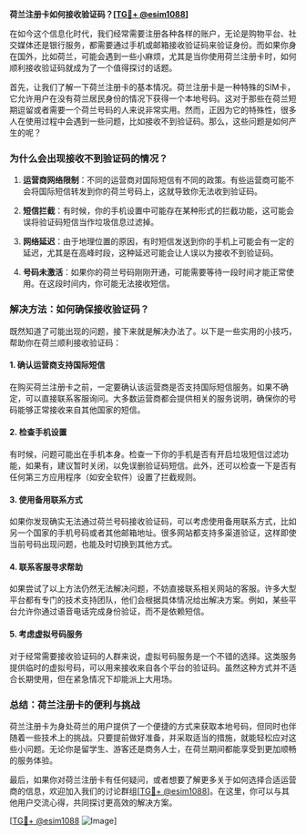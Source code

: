 **荷兰注册卡如何接收验证码？[[TG💪+ @esim1088](https://t.me/s/esim1088)]**

在如今这个信息化时代，我们经常需要注册各种各样的账户，无论是购物平台、社交媒体还是银行服务，都需要通过手机或邮箱接收验证码来验证身份。而如果你身在国外，比如荷兰，可能会遇到一些小麻烦，尤其是当你使用荷兰注册卡时，如何顺利接收验证码就成为了一个值得探讨的话题。

首先，让我们了解一下荷兰注册卡的基本情况。荷兰注册卡是一种特殊的SIM卡，它允许用户在没有荷兰居民身份的情况下获得一个本地号码。这对于那些在荷兰短期逗留或者需要一个荷兰号码的人来说非常实用。然而，正因为它的特殊性，很多人在使用过程中会遇到一些问题，比如接收不到验证码。那么，这些问题是如何产生的呢？

### **为什么会出现接收不到验证码的情况？**

1. **运营商网络限制**：不同的运营商对国际短信有不同的政策。有些运营商可能不会将国际短信转发到你的荷兰号码上，这就导致你无法收到验证码。
   
2. **短信拦截**：有时候，你的手机设置中可能存在某种形式的拦截功能，这可能会误将验证码短信当作垃圾信息过滤掉。

3. **网络延迟**：由于地理位置的原因，有时短信发送到你的手机上可能会有一定的延迟，尤其是在高峰时段，这种延迟可能会让人误以为接收不到验证码。

4. **号码未激活**：如果你的荷兰号码刚刚开通，可能需要等待一段时间才能正常使用。在这段时间内，你可能无法接收短信。

### **解决方法：如何确保接收验证码？**

既然知道了可能出现的问题，接下来就是解决办法了。以下是一些实用的小技巧，帮助你在荷兰顺利接收验证码：

#### **1. 确认运营商支持国际短信**
在购买荷兰注册卡之前，一定要确认该运营商是否支持国际短信服务。如果不确定，可以直接联系客服询问。大多数运营商都会提供相关的服务说明，确保你的号码能够正常接收来自其他国家的短信。

#### **2. 检查手机设置**
有时候，问题可能出在手机本身。检查一下你的手机是否有开启垃圾短信过滤功能，如果有，建议暂时关闭，以免误删验证码短信。此外，还可以检查一下是否有任何第三方应用程序（如安全软件）设置了拦截规则。

#### **3. 使用备用联系方式**
如果你发现确实无法通过荷兰号码接收验证码，可以考虑使用备用联系方式，比如另一个国家的手机号码或者其他邮箱地址。很多网站都支持多渠道验证，这样即使当前号码出现问题，也能及时切换到其他方式。

#### **4. 联系客服寻求帮助**
如果尝试了以上方法仍然无法解决问题，不妨直接联系相关网站的客服。许多大型平台都有专门的技术支持团队，他们会根据具体情况给出解决方案。例如，某些平台允许你通过语音电话完成身份验证，而不是依赖短信。

#### **5. 考虑虚拟号码服务**
对于经常需要接收验证码的人群来说，虚拟号码服务是一个不错的选择。这类服务提供临时的虚拟号码，可以用来接收来自各个平台的验证码。虽然这种方式并不适合长期使用，但在紧急情况下却能派上大用场。

### **总结：荷兰注册卡的便利与挑战**

荷兰注册卡为身处荷兰的用户提供了一个便捷的方式来获取本地号码，但同时也伴随着一些技术上的挑战。只要提前做好准备，并采取适当的措施，就能轻松应对这些小问题。无论你是留学生、游客还是商务人士，在荷兰期间都能享受到更加顺畅的服务体验。

最后，如果你对荷兰注册卡有任何疑问，或者想要了解更多关于如何选择合适运营商的信息，欢迎加入我们的讨论群组[[TG💪+ @esim1088](https://t.me/s/esim1088)]。在这里，你可以与其他用户交流心得，共同探讨更高效的解决方案。

[[TG💪+ @esim1088](https://t.me/s/esim1088) ![Image](https://i.postimg.cc/4NQfJmqS/Snipaste-2025-05-13-00-14-12.png)]